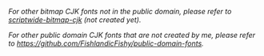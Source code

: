 *For other bitmap CJK fonts not in the public domain, please refer to [scriptwide-bitmap-cjk](https://github.com/scriptwide-fonts/scriptwide-bitmap-cjk) (not created yet).*

*For other public domain CJK fonts that are not created by me, please refer to <https://github.com/FishlandicFishy/public-domain-fonts>.*

